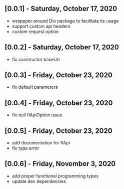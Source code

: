 ## [0.0.1] - Saturday, October 17, 2020

* wrappper around Dio package to facilitate its usage
* support custom api headers
* custom request option


## [0.0.2] - Saturday, October 17, 2020

* fix constructor baseUrl

## [0.0.3] - Friday, October 23, 2020

* fix default parameters

## [0.0.4] - Friday, October 23, 2020

* fix null flApiOption issue

## [0.0.5] - Friday, October 23, 2020

* add documentation for flApi
* fix type error

## [0.0.6] - Friday, November 3, 2020

* add proper functional programming types
* update dev dependencies
